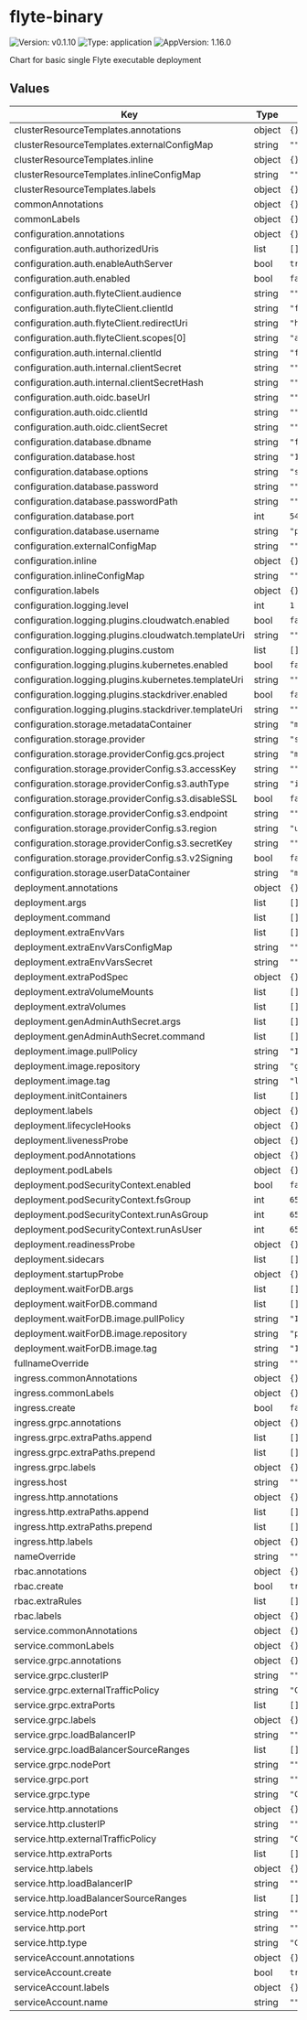 # flyte-binary

![Version: v0.1.10](https://img.shields.io/badge/Version-v0.1.10-informational?style=flat-square) ![Type: application](https://img.shields.io/badge/Type-application-informational?style=flat-square) ![AppVersion: 1.16.0](https://img.shields.io/badge/AppVersion-1.16.0-informational?style=flat-square)

Chart for basic single Flyte executable deployment

## Values

| Key | Type | Default | Description |
|-----|------|---------|-------------|
| clusterResourceTemplates.annotations | object | `{}` |  |
| clusterResourceTemplates.externalConfigMap | string | `""` |  |
| clusterResourceTemplates.inline | object | `{}` |  |
| clusterResourceTemplates.inlineConfigMap | string | `""` |  |
| clusterResourceTemplates.labels | object | `{}` |  |
| commonAnnotations | object | `{}` |  |
| commonLabels | object | `{}` |  |
| configuration.annotations | object | `{}` |  |
| configuration.auth.authorizedUris | list | `[]` |  |
| configuration.auth.enableAuthServer | bool | `true` |  |
| configuration.auth.enabled | bool | `false` |  |
| configuration.auth.flyteClient.audience | string | `""` |  |
| configuration.auth.flyteClient.clientId | string | `"flytectl"` |  |
| configuration.auth.flyteClient.redirectUri | string | `"http://localhost:53593/callback"` |  |
| configuration.auth.flyteClient.scopes[0] | string | `"all"` |  |
| configuration.auth.internal.clientId | string | `"flytepropeller"` |  |
| configuration.auth.internal.clientSecret | string | `""` |  |
| configuration.auth.internal.clientSecretHash | string | `""` |  |
| configuration.auth.oidc.baseUrl | string | `""` |  |
| configuration.auth.oidc.clientId | string | `""` |  |
| configuration.auth.oidc.clientSecret | string | `""` |  |
| configuration.database.dbname | string | `"flyte"` |  |
| configuration.database.host | string | `"127.0.0.1"` |  |
| configuration.database.options | string | `"sslmode=disable"` |  |
| configuration.database.password | string | `""` |  |
| configuration.database.passwordPath | string | `""` |  |
| configuration.database.port | int | `5432` |  |
| configuration.database.username | string | `"postgres"` |  |
| configuration.externalConfigMap | string | `""` |  |
| configuration.inline | object | `{}` |  |
| configuration.inlineConfigMap | string | `""` |  |
| configuration.labels | object | `{}` |  |
| configuration.logging.level | int | `1` |  |
| configuration.logging.plugins.cloudwatch.enabled | bool | `false` |  |
| configuration.logging.plugins.cloudwatch.templateUri | string | `""` |  |
| configuration.logging.plugins.custom | list | `[]` |  |
| configuration.logging.plugins.kubernetes.enabled | bool | `false` |  |
| configuration.logging.plugins.kubernetes.templateUri | string | `""` |  |
| configuration.logging.plugins.stackdriver.enabled | bool | `false` |  |
| configuration.logging.plugins.stackdriver.templateUri | string | `""` |  |
| configuration.storage.metadataContainer | string | `"my-organization-flyte-container"` |  |
| configuration.storage.provider | string | `"s3"` |  |
| configuration.storage.providerConfig.gcs.project | string | `"my-organization-gcp-project"` |  |
| configuration.storage.providerConfig.s3.accessKey | string | `""` |  |
| configuration.storage.providerConfig.s3.authType | string | `"iam"` |  |
| configuration.storage.providerConfig.s3.disableSSL | bool | `false` |  |
| configuration.storage.providerConfig.s3.endpoint | string | `""` |  |
| configuration.storage.providerConfig.s3.region | string | `"us-east-1"` |  |
| configuration.storage.providerConfig.s3.secretKey | string | `""` |  |
| configuration.storage.providerConfig.s3.v2Signing | bool | `false` |  |
| configuration.storage.userDataContainer | string | `"my-organization-flyte-container"` |  |
| deployment.annotations | object | `{}` |  |
| deployment.args | list | `[]` |  |
| deployment.command | list | `[]` |  |
| deployment.extraEnvVars | list | `[]` |  |
| deployment.extraEnvVarsConfigMap | string | `""` |  |
| deployment.extraEnvVarsSecret | string | `""` |  |
| deployment.extraPodSpec | object | `{}` |  |
| deployment.extraVolumeMounts | list | `[]` |  |
| deployment.extraVolumes | list | `[]` |  |
| deployment.genAdminAuthSecret.args | list | `[]` |  |
| deployment.genAdminAuthSecret.command | list | `[]` |  |
| deployment.image.pullPolicy | string | `"IfNotPresent"` |  |
| deployment.image.repository | string | `"ghcr.io/flyteorg/flyte-binary"` |  |
| deployment.image.tag | string | `"latest"` |  |
| deployment.initContainers | list | `[]` |  |
| deployment.labels | object | `{}` |  |
| deployment.lifecycleHooks | object | `{}` |  |
| deployment.livenessProbe | object | `{}` |  |
| deployment.podAnnotations | object | `{}` |  |
| deployment.podLabels | object | `{}` |  |
| deployment.podSecurityContext.enabled | bool | `false` |  |
| deployment.podSecurityContext.fsGroup | int | `65534` |  |
| deployment.podSecurityContext.runAsGroup | int | `65534` |  |
| deployment.podSecurityContext.runAsUser | int | `65534` |  |
| deployment.readinessProbe | object | `{}` |  |
| deployment.sidecars | list | `[]` |  |
| deployment.startupProbe | object | `{}` |  |
| deployment.waitForDB.args | list | `[]` |  |
| deployment.waitForDB.command | list | `[]` |  |
| deployment.waitForDB.image.pullPolicy | string | `"IfNotPresent"` |  |
| deployment.waitForDB.image.repository | string | `"postgres"` |  |
| deployment.waitForDB.image.tag | string | `"15-alpine"` |  |
| fullnameOverride | string | `""` |  |
| ingress.commonAnnotations | object | `{}` |  |
| ingress.commonLabels | object | `{}` |  |
| ingress.create | bool | `false` |  |
| ingress.grpc.annotations | object | `{}` |  |
| ingress.grpc.extraPaths.append | list | `[]` |  |
| ingress.grpc.extraPaths.prepend | list | `[]` |  |
| ingress.grpc.labels | object | `{}` |  |
| ingress.host | string | `""` |  |
| ingress.http.annotations | object | `{}` |  |
| ingress.http.extraPaths.append | list | `[]` |  |
| ingress.http.extraPaths.prepend | list | `[]` |  |
| ingress.http.labels | object | `{}` |  |
| nameOverride | string | `""` |  |
| rbac.annotations | object | `{}` |  |
| rbac.create | bool | `true` |  |
| rbac.extraRules | list | `[]` |  |
| rbac.labels | object | `{}` |  |
| service.commonAnnotations | object | `{}` |  |
| service.commonLabels | object | `{}` |  |
| service.grpc.annotations | object | `{}` |  |
| service.grpc.clusterIP | string | `""` |  |
| service.grpc.externalTrafficPolicy | string | `"Cluster"` |  |
| service.grpc.extraPorts | list | `[]` |  |
| service.grpc.labels | object | `{}` |  |
| service.grpc.loadBalancerIP | string | `""` |  |
| service.grpc.loadBalancerSourceRanges | list | `[]` |  |
| service.grpc.nodePort | string | `""` |  |
| service.grpc.port | string | `""` |  |
| service.grpc.type | string | `"ClusterIP"` |  |
| service.http.annotations | object | `{}` |  |
| service.http.clusterIP | string | `""` |  |
| service.http.externalTrafficPolicy | string | `"Cluster"` |  |
| service.http.extraPorts | list | `[]` |  |
| service.http.labels | object | `{}` |  |
| service.http.loadBalancerIP | string | `""` |  |
| service.http.loadBalancerSourceRanges | list | `[]` |  |
| service.http.nodePort | string | `""` |  |
| service.http.port | string | `""` |  |
| service.http.type | string | `"ClusterIP"` |  |
| serviceAccount.annotations | object | `{}` |  |
| serviceAccount.create | bool | `true` |  |
| serviceAccount.labels | object | `{}` |  |
| serviceAccount.name | string | `""` |  |

